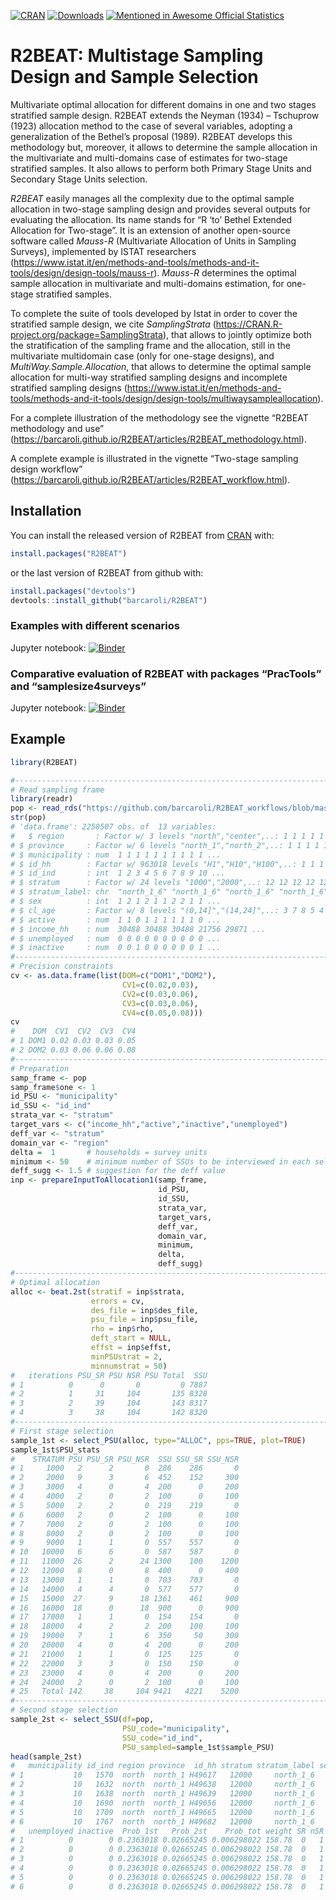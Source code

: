 
<!-- README.md is generated from README.Rmd. Please edit README.Rmd file -->

[![CRAN](http://www.r-pkg.org/badges/version/R2BEAT)](https://cran.r-project.org/package=R2BEAT)
[![Downloads](http://cranlogs.r-pkg.org/badges/R2BEAT?color=brightgreen)](http://www.r-pkg.org/pkg/R2BEAT)
[![Mentioned in Awesome Official
Statistics](https://awesome.re/mentioned-badge.svg)](http://www.awesomeofficialstatistics.org)

# R2BEAT: Multistage Sampling Design and Sample Selection

Multivariate optimal allocation for different domains in one and two
stages stratified sample design. R2BEAT extends the Neyman (1934) –
Tschuprow (1923) allocation method to the case of several variables,
adopting a generalization of the Bethel’s proposal (1989). R2BEAT
develops this methodology but, moreover, it allows to determine the
sample allocation in the multivariate and multi-domains case of
estimates for two-stage stratified samples. It also allows to perform
both Primary Stage Units and Secondary Stage Units selection.

*R2BEAT* easily manages all the complexity due to the optimal sample
allocation in two-stage sampling design and provides several outputs for
evaluating the allocation. Its name stands for “R ‘to’ Bethel Extended
Allocation for Two-stage”. It is an extension of another open-source
software called *Mauss-R* (Multivariate Allocation of Units in Sampling
Surveys), implemented by ISTAT researchers
(<https://www.istat.it/en/methods-and-tools/methods-and-it-tools/design/design-tools/mauss-r>).
*Mauss-R* determines the optimal sample allocation in multivariate and
multi-domains estimation, for one-stage stratified samples.

To complete the suite of tools developed by Istat in order to cover the
stratified sample design, we cite *SamplingStrata*
(<https://CRAN.R-project.org/package=SamplingStrata>), that allows to
jointly optimize both the stratification of the sampling frame and the
allocation, still in the multivariate multidomain case (only for
one-stage designs), and *MultiWay.Sample.Allocation*, that allows to
determine the optimal sample allocation for multi-way stratified
sampling designs and incomplete stratified sampling designs
(<https://www.istat.it/en/methods-and-tools/methods-and-it-tools/design/design-tools/multiwaysampleallocation>).

For a complete illustration of the methodology see the vignette “R2BEAT
methodology and use”
(<https://barcaroli.github.io/R2BEAT/articles/R2BEAT_methodology.html>).

A complete example is illustrated in the vignette “Two-stage sampling
design workflow”
(<https://barcaroli.github.io/R2BEAT/articles/R2BEAT_workflow.html>).

## Installation

You can install the released version of R2BEAT from
[CRAN](https://CRAN.R-project.org) with:

``` r
install.packages("R2BEAT")
```

or the last version of R2BEAT from github with:

``` r
install.packages("devtools")
devtools::install_github("barcaroli/R2BEAT")
```

### Examples with different scenarios

Jupyter notebook:
[![Binder](https://mybinder.org/badge_logo.svg)](https://mybinder.org/v2/gh/barcaroli/R2BEAT_workflows/HEAD?filepath=R2BEAT_workflows.ipynb)

### Comparative evaluation of R2BEAT with packages “PracTools” and “samplesize4surveys”

Jupyter notebook:
[![Binder](https://mybinder.org/badge_logo.svg)](https://mybinder.org/v2/gh/barcaroli/Two-stage-sampling-software-comparison/HEAD?filepath=SW_comparison.ipynb)

## Example

``` r
library(R2BEAT)

#-------------------------------------------------------------------------------
# Read sampling frame
library(readr)
pop <- read_rds("https://github.com/barcaroli/R2BEAT_workflows/blob/master/pop.RDS?raw=true")
str(pop)
# 'data.frame': 2258507 obs. of  13 variables:
#   $ region       : Factor w/ 3 levels "north","center",..: 1 1 1 1 1 1 1 1 1 1 ...
# $ province     : Factor w/ 6 levels "north_1","north_2",..: 1 1 1 1 1 1 1 1 1 1 ...
# $ municipality : num  1 1 1 1 1 1 1 1 1 1 ...
# $ id_hh        : Factor w/ 963018 levels "H1","H10","H100",..: 1 1 1 2 3 3 3 3 1114 1114 ...
# $ id_ind       : int  1 2 3 4 5 6 7 8 9 10 ...
# $ stratum      : Factor w/ 24 levels "1000","2000",..: 12 12 12 12 12 12 12 12 12 12 ...
# $ stratum_label: chr  "north_1_6" "north_1_6" "north_1_6" "north_1_6" ...
# $ sex          : int  1 2 1 2 1 1 2 2 1 1 ...
# $ cl_age       : Factor w/ 8 levels "(0,14]","(14,24]",..: 3 7 8 5 4 6 6 4 4 1 ...
# $ active       : num  1 1 0 1 1 1 1 1 1 0 ...
# $ income_hh    : num  30488 30488 30488 21756 29871 ...
# $ unemployed   : num  0 0 0 0 0 0 0 0 0 0 ...
# $ inactive     : num  0 0 1 0 0 0 0 0 0 1 ...
#-------------------------------------------------------------------------------
# Precision constraints
cv <- as.data.frame(list(DOM=c("DOM1","DOM2"),
                         CV1=c(0.02,0.03),
                         CV2=c(0.03,0.06),
                         CV3=c(0.03,0.06),
                         CV4=c(0.05,0.08)))
cv
#    DOM  CV1  CV2  CV3  CV4
# 1 DOM1 0.02 0.03 0.03 0.05
# 2 DOM2 0.03 0.06 0.06 0.08
#-------------------------------------------------------------------------------
# Preparation
samp_frame <- pop
samp_frame$one <- 1
id_PSU <- "municipality"  
id_SSU <- "id_ind"        
strata_var <- "stratum"   
target_vars <- c("income_hh","active","inactive","unemployed")   
deff_var <- "stratum"     
domain_var <- "region"  
delta =  1       # households = survey units
minimum <- 50    # minimum number of SSUs to be interviewed in each selected PSU
deff_sugg <- 1.5 # suggestion for the deff value
inp <- prepareInputToAllocation1(samp_frame,
                                 id_PSU,
                                 id_SSU,
                                 strata_var,
                                 target_vars,
                                 deff_var,
                                 domain_var,
                                 minimum,
                                 delta,
                                 deff_sugg)
#-------------------------------------------------------------------------------
# Optimal allocation
alloc <- beat.2st(stratif = inp$strata, 
                  errors = cv, 
                  des_file = inp$des_file, 
                  psu_file = inp$psu_file, 
                  rho = inp$rho, 
                  deft_start = NULL,
                  effst = inp$effst, 
                  minPSUstrat = 2,
                  minnumstrat = 50)
#   iterations PSU_SR PSU NSR PSU Total  SSU
# 1          0      0       0         0 7887
# 2          1     31     104       135 8328
# 3          2     39     104       143 8317
# 4          3     38     104       142 8320
#-------------------------------------------------------------------------------
# First stage selection
sample_1st <- select_PSU(alloc, type="ALLOC", pps=TRUE, plot=TRUE)
sample_1st$PSU_stats
#    STRATUM PSU PSU_SR PSU_NSR  SSU SSU_SR SSU_NSR
# 1     1000   2      2       0  286    286       0
# 2     2000   9      3       6  452    152     300
# 3     3000   4      0       4  200      0     200
# 4     4000   2      0       2  100      0     100
# 5     5000   2      2       0  219    219       0
# 6     6000   2      0       2  100      0     100
# 7     7000   2      0       2  100      0     100
# 8     8000   2      0       2  100      0     100
# 9     9000   1      1       0  557    557       0
# 10   10000   6      6       0  587    587       0
# 11   11000  26      2      24 1300    100    1200
# 12   12000   8      0       8  400      0     400
# 13   13000   1      1       0  703    703       0
# 14   14000   4      4       0  577    577       0
# 15   15000  27      9      18 1361    461     900
# 16   16000  18      0      18  900      0     900
# 17   17000   1      1       0  154    154       0
# 18   18000   4      2       2  200    100     100
# 19   19000   7      1       6  350     50     300
# 20   20000   4      0       4  200      0     200
# 21   21000   1      1       0  125    125       0
# 22   22000   3      3       0  150    150       0
# 23   23000   4      0       4  200      0     200
# 24   24000   2      0       2  100      0     100
# 25   Total 142     38     104 9421   4221    5200
#-------------------------------------------------------------------------------
# Second stage selection
sample_2st <- select_SSU(df=pop,
                         PSU_code="municipality",
                         SSU_code="id_ind",
                         PSU_sampled=sample_1st$sample_PSU)
head(sample_2st)
#   municipality id_ind region province  id_hh stratum stratum_label sex  cl_age active income_hh
# 1           10   1570  north  north_1 H49617   12000     north_1_6   2 (64,74]      1  25393.18
# 2           10   1632  north  north_1 H49638   12000     north_1_6   1 (64,74]      1  24261.16
# 3           10   1638  north  north_1 H49639   12000     north_1_6   1 (24,34]      1  60761.11
# 4           10   1690  north  north_1 H49656   12000     north_1_6   2 (34,44]      1  40065.25
# 5           10   1709  north  north_1 H49665   12000     north_1_6   1 (44,54]      1  13320.58
# 6           10   1767  north  north_1 H49682   12000     north_1_6   1 (34,44]      1  27106.55
#   unemployed inactive  Prob_1st   Prob_2st    Prob_tot weight SR nSR stratum_2
# 1          0        0 0.2363018 0.02665245 0.006298022 158.78  0   1   12000-1
# 2          0        0 0.2363018 0.02665245 0.006298022 158.78  0   1   12000-1
# 3          0        0 0.2363018 0.02665245 0.006298022 158.78  0   1   12000-1
# 4          0        0 0.2363018 0.02665245 0.006298022 158.78  0   1   12000-1
# 5          0        0 0.2363018 0.02665245 0.006298022 158.78  0   1   12000-1
# 6          0        0 0.2363018 0.02665245 0.006298022 158.78  0   1   12000-1
```
